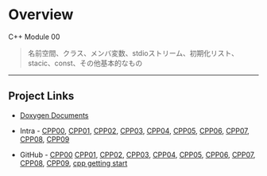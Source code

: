 # Overview

C++ Module 00
> 名前空間、クラス、メンバ変数、stdioストリーム、初期化リスト、stacic、const、その他基本的なもの


---

## Project Links

* [Doxygen Documents](https://kamitsui.github.io/CPP_Modules/)

* Intra - 
[CPP00](https://projects.intra.42.fr/cpp-module-00/kamitsui),
[CPP01](),
[CPP02](),
[CPP03](),
[CPP04](),
[CPP05](),
[CPP06](),
[CPP07](),
[CPP08](),
[CPP09]()

* GitHub - 
[CPP00](https://github.com/kamitsui/cpp00)
[CPP01](),
[CPP02](),
[CPP03](),
[CPP04](),
[CPP05](),
[CPP06](),
[CPP07](),
[CPP08](),
[CPP09](),
[cpp getting start](https://github.com/kamitsui/cpp_getting_start)
